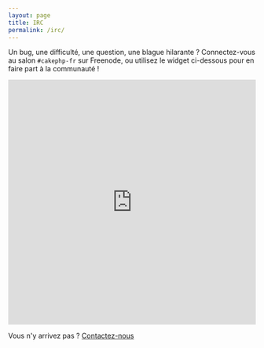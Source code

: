 ```yaml
---
layout: page
title: IRC
permalink: /irc/
---
```


Un bug, une difficulté, une question, une blague hilarante ? Connectez-vous au
salon `#cakephp-fr` sur Freenode, ou utilisez le widget ci-dessous pour en faire
part à la communauté !

<iframe src="https://kiwiirc.com/client/irc.freenode.net/#cakephp-fr" style="border:0; width:100%; height:500px;"></iframe>

Vous n'y arrivez pas ? [Contactez-nous](mailto:contact@cakephp-fr.org)
